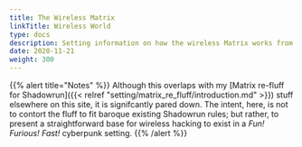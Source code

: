 ```yaml
---
title: The Wireless Matrix
linkTitle: Wireless World
type: docs
description: Setting information on how the wireless Matrix works from an in-game perspective
date: 2020-11-21
weight: 300
---
```


{{% alert title="Notes" %}}
Although this overlaps with my [Matrix re-fluff for Shadowrun]({{< relref "setting/matrix_re_fluff/introduction.md" >}}) stuff elsewhere on this site, it is signifcantly pared down. The intent, here, is not to contort the fluff to fit baroque existing Shadowrun rules; but rather, to present a straightforward base for wireless hacking to exist in a _Fun! Furious! Fast!_ cyberpunk setting.
{{% /alert %}} 